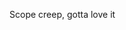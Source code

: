 <!--
id: 239375083
link: http://kevinisom.info/post/239375083/scope-creep-gotta-love-it
slug: scope-creep-gotta-love-it
date: Wed Nov 11 2009 08:23:44 GMT+1300 (NZDT)
raw: {"blog_name":"kevinisom","id":239375083,"post_url":"http://kevinisom.info/post/239375083/scope-creep-gotta-love-it","slug":"scope-creep-gotta-love-it","type":"text","date":"2009-11-10 19:23:44 GMT","timestamp":1257881024,"state":"published","format":"html","reblog_key":"DvpJnqRK","tags":[],"short_url":"http://tmblr.co/Zw68YyEH9Bh","highlighted":[],"feed_item":"http://twitter.com/kev_nz/statuses/5596222891","from_feed_id":"650289","note_count":0,"title":null,"body":"<p>Scope creep, gotta love it</p>"}
publish: 2009-11-011
tags: 
title: null
-->


Scope creep, gotta love it


